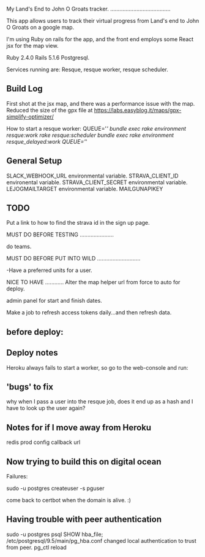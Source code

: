 My Land's End to John O Groats tracker.
.......................................

This app allows users to track their virtual progress from Land's end to John O Groats on a google map. 

I'm using Ruby on rails for the app, and the front end employs some React jsx for the map view. 

Ruby 2.4.0
Rails 5.1.6
Postgresql.

Services running are:
Resque, resque worker, resque scheduler.

Build Log
---------

First shot at the jsx map, and there was a performance issue with the map.
Reduced the size of the gpx file at https://labs.easyblog.it/maps/gpx-simplify-optimizer/

How to start a resque worker:
QUEUE='*' bundle exec rake environment resque:work
rake resque:scheduler
bundle exec rake environment resque_delayed:work QUEUE='*'


General Setup
-------------
SLACK_WEBHOOK_URL environmental variable.
STRAVA_CLIENT_ID  environental variable.
STRAVA_CLIENT_SECRET environmental variable.
LEJOGMAILTARGET environmental variable.
MAILGUNAPIKEY

TODO
----

Put a link to how to find the strava id in the sign up page.

MUST DO BEFORE TESTING
......................

do teams.

MUST DO BEFORE PUT INTO WILD
............................

-Have a preferred units for a user.


NICE TO HAVE
............
Alter the map helper url from force to auto for deploy.

admin panel for start and finish dates.

Make a job to refresh access tokens daily...and then refresh data.

before deploy:
--------------


Deploy notes
------------
Heroku always fails to start a worker, so go to the web-console and run:
`      `




'bugs' to fix
-------------
why when I pass a user into the resque job, does it end up as a hash and I have to look up the user again?

Notes for if I move away from Heroku
------------------------------------
redis prod config
callback url

Now trying to build this on digital ocean
-----------------------------------------

Failures:

sudo -u postgres createuser -s pguser

come back to certbot when the domain is alive. :)



Having trouble with peer authentication
---------------------------------------
sudo -u postgres psql
SHOW hba_file;
/etc/postgresql/9.5/main/pg_hba.conf
changed local authentication to trust from peer.
pg_ctl reload




